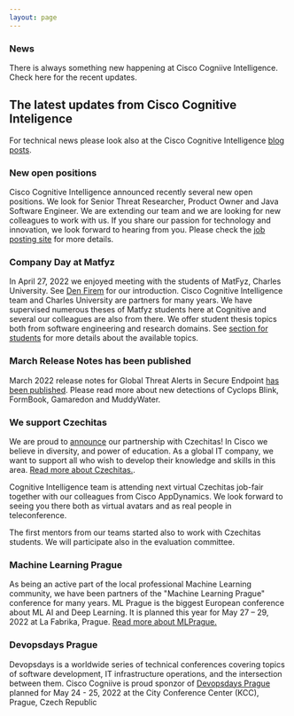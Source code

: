 ```yaml
---
layout: page
---
```


<script>
    import Banner from '../lib/Banner.svelte';
    import Section from '../lib/Section.svelte';
</script>

<Banner img="img/banner-news.jpg">

### News

There is always something new happening at Cisco Cogniive Intelligence.
Check here for the recent updates. 

</Banner>

<Section>


# The latest updates from Cisco Cognitive Inteligence

For technical news please look also at the Cisco Cognitive Intelligence [blog posts](https://blogs.cisco.com/tag/cognitive-intelligence).

### New open positions
Cisco Cognitive Intelligence announced recently several new open positions. We look for Senior Threat Researcher, Product Owner and Java Software Engineer. We are extending our team and we are looking for new colleagues to work with us. If you share our passion for technology and innovation, we look forward to hearing from you. 
Please check the [job posting site](https://jobs.cisco.com/jobs/SearchJobs/cognitiveintelligence) for more details.

### Company Day at Matfyz
In April 27, 2022 we enjoyed meeting with the students of MatFyz, Charles University. See [Den Firem](https://dnyfirem.matfyz.cz/katalog) for our introduction. Cisco Cognitive Intelligence team and Charles University are partners for many years. We have supervised numerous theses of Matfyz students here at Cognitive and several our colleagues are also from there. We offer student thesis topics both from software engineering and research domains. See [section for students](https://cognitive-intelligence.github.io/cognitive-web/#/students) for more details about the available topics.

### March Release Notes has been published
March 2022 release notes for Global Threat Alerts in Secure Endpoint 
[has been published](https://www.cisco.com/c/en/us/td/docs/security/amp/endpoints/global-threat-alerts-in-secure-endpoint/m_mar-2022.html). Please read more about new detections of Cyclops Blink, FormBook, Gamaredon and MuddyWater.

### We support Czechitas
We are proud to [announce](https://www.cisco.com/c/cs_cz/training-events/appdynamics/support-czechitas.html) our partnership with Czechitas! In Cisco we believe in diversity, and power of education. As a global IT company, we want to support all who wish to develop their knowledge and skills in this area. [Read more about Czechitas.](https://www.czechitas.cz/en/about-czechitas).

Cognitive Intelligence team is attending next virtual Czechitas job-fair together with our colleagues from Cisco AppDynamics. We look forward to seeing you there both as virtual avatars and as real people in teleconference.

The first mentors from our teams started also to work with Czechitas students. We will participate also in the evaluation committee.

### Machine Learning Prague
As being an active part of the local professional Machine Learning community, we have been partners of the "Machine Learning Prague" conference for many years. ML Prague is the biggest European conference about ML AI and Deep Learning.
It is planned this year for May 27 – 29, 2022 at La Fabrika, Prague. 
[Read more about MLPrague.](https://www.mlprague.com/#partners)

### Devopsdays Prague
Devopsdays is a worldwide series of technical conferences covering topics of software development, IT infrastructure operations, and the intersection between them. Cisco Cogniive is proud sponzor of [Devopsdays Prague](https://devopsdays.org/events/2022-prague/welcome/) planned for May 24 - 25, 2022 at the City Conference Center (KCC), Prague, Czech Republic


</Section>
